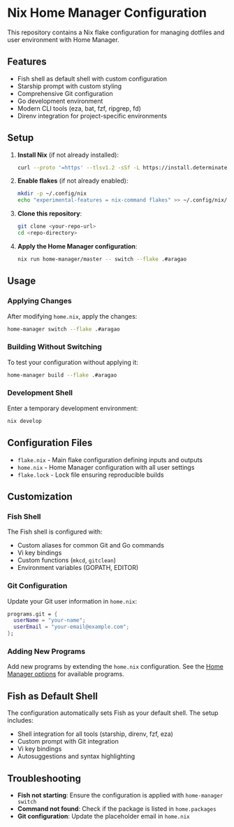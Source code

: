 # Nix Home Manager Configuration

This repository contains a Nix flake configuration for managing dotfiles and user environment with Home Manager.

## Features

- Fish shell as default shell with custom configuration
- Starship prompt with custom styling
- Comprehensive Git configuration
- Go development environment
- Modern CLI tools (eza, bat, fzf, ripgrep, fd)
- Direnv integration for project-specific environments

## Setup

1. **Install Nix** (if not already installed):
   ```bash
   curl --proto '=https' --tlsv1.2 -sSf -L https://install.determinate.systems/nix | sh -s -- install
   ```

2. **Enable flakes** (if not already enabled):
   ```bash
   mkdir -p ~/.config/nix
   echo "experimental-features = nix-command flakes" >> ~/.config/nix/nix.conf
   ```

3. **Clone this repository**:
   ```bash
   git clone <your-repo-url>
   cd <repo-directory>
   ```

4. **Apply the Home Manager configuration**:
   ```bash
   nix run home-manager/master -- switch --flake .#aragao
   ```

## Usage

### Applying Changes
After modifying `home.nix`, apply the changes:
```bash
home-manager switch --flake .#aragao
```

### Building Without Switching
To test your configuration without applying it:
```bash
home-manager build --flake .#aragao
```

### Development Shell
Enter a temporary development environment:
```bash
nix develop
```

## Configuration Files

- `flake.nix` - Main flake configuration defining inputs and outputs
- `home.nix` - Home Manager configuration with all user settings
- `flake.lock` - Lock file ensuring reproducible builds

## Customization

### Fish Shell
The Fish shell is configured with:
- Custom aliases for common Git and Go commands
- Vi key bindings
- Custom functions (`mkcd`, `gitclean`)
- Environment variables (GOPATH, EDITOR)

### Git Configuration
Update your Git user information in `home.nix`:
```nix
programs.git = {
  userName = "your-name";
  userEmail = "your-email@example.com";
};
```

### Adding New Programs
Add new programs by extending the `home.nix` configuration. See the [Home Manager options](https://mipmip.github.io/home-manager-option-search/) for available programs.

## Fish as Default Shell

The configuration automatically sets Fish as your default shell. The setup includes:
- Shell integration for all tools (starship, direnv, fzf, eza)
- Custom prompt with Git integration
- Vi key bindings
- Autosuggestions and syntax highlighting

## Troubleshooting

- **Fish not starting**: Ensure the configuration is applied with `home-manager switch`
- **Command not found**: Check if the package is listed in `home.packages`
- **Git configuration**: Update the placeholder email in `home.nix`